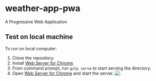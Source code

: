 # weather-app-pwa
A Progressive Web Application

## Test on local machine
To run on local computer:
1. Clone the repository.
2. Install [Web Server for Chrome](https://chrome.google.com/webstore/detail/web-server-for-chrome/ofhbbkphhbklhfoeikjpcbhemlocgigb?hl=en).
3. From command prompt, run `gulp serve` to start serving the directory.
4. Open [Web Server for Chrome](https://chrome.google.com/webstore/detail/web-server-for-chrome/ofhbbkphhbklhfoeikjpcbhemlocgigb?hl=en) and  start the server.
![.](https://developers.google.com/web/fundamentals/codelabs/your-first-pwapp/img/433870360ad308d4.png)
